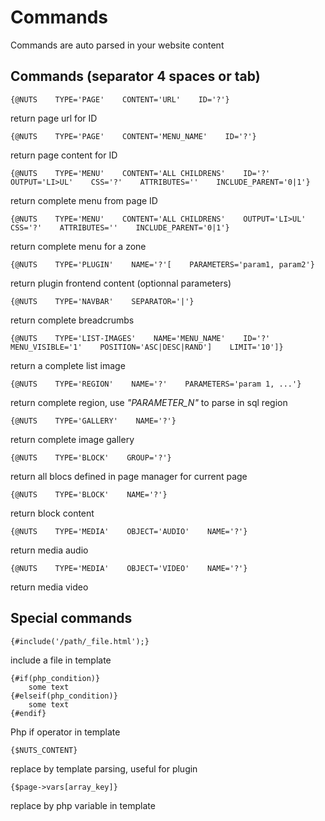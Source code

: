 # Commands

Commands are auto parsed in your website content

## Commands (separator 4 spaces or tab)

```{@NUTS    TYPE='PAGE'    CONTENT='URL'    ID='?'}```

return page url for ID

```{@NUTS    TYPE='PAGE'    CONTENT='MENU_NAME'    ID='?'}```

return page content for ID

```{@NUTS    TYPE='MENU'    CONTENT='ALL CHILDRENS'    ID='?'    OUTPUT='LI>UL'    CSS='?'    ATTRIBUTES=''    INCLUDE_PARENT='0|1'}```

return complete menu from page ID


```{@NUTS    TYPE='MENU'    CONTENT='ALL CHILDRENS'    OUTPUT='LI>UL'    CSS='?'    ATTRIBUTES=''    INCLUDE_PARENT='0|1'} ```

return complete menu for a zone


```{@NUTS    TYPE='PLUGIN'    NAME='?'[    PARAMETERS='param1, param2'}```

return plugin frontend content (optionnal parameters)


```{@NUTS    TYPE='NAVBAR'    SEPARATOR='|'}```
 
return complete breadcrumbs
 
 
```{@NUTS    TYPE='LIST-IMAGES'    NAME='MENU_NAME'    ID='?'    MENU_VISIBLE='1'    POSITION='ASC|DESC|RAND']    LIMIT='10']}```

return a complete list image

```{@NUTS    TYPE='REGION'    NAME='?'    PARAMETERS='param 1, ...'}```

return complete region, use *"PARAMETER_N"* to parse in sql region


```{@NUTS    TYPE='GALLERY'    NAME='?'}```

return complete image gallery

```{@NUTS    TYPE='BLOCK'    GROUP='?'}```

return all blocs defined in page manager for current page

```{@NUTS    TYPE='BLOCK'    NAME='?'}```

return block content


```{@NUTS    TYPE='MEDIA'    OBJECT='AUDIO'    NAME='?'}```

return media audio
 
 
```{@NUTS    TYPE='MEDIA'    OBJECT='VIDEO'    NAME='?'}```

return media video



## Special commands

```{#include('/path/_file.html');}```

include a file in template


```
{#if(php_condition)}
    some text
{#elseif(php_condition)}
    some text
{#endif}
```

Php if operator in template

```{$NUTS_CONTENT}```

replace by template parsing, useful for plugin


```{$page->vars[array_key]}```

replace by php variable in template

















 






